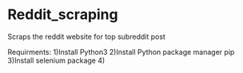 # Reddit_scraping
Scraps the reddit website for top subreddit post

Requirments:
1)Install Python3
2)Install Python package manager pip
3)Install selenium package
4)

